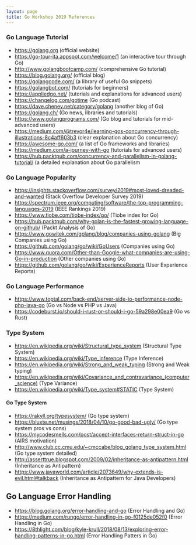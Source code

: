 ```yaml
---
layout: page
title: Go Workshop 2019 References
---
```


### Go Language Tutorial

* https://golang.org    (official website)
* https://go-tour-ita.appspot.com/welcome/1   (an interactive tour through Go)
* http://www.golangbootcamp.com/    (comprehensive Go tutorial)
* https://blog.golang.org/  (official blog)
* https://golangcode.com/   (a library of useful Go snippets)
* https://golangbot.com/    (tutorials for beginners)
* https://appliedgo.net/    (tutorials and explanations for advanced users)
* https://changelog.com/gotime  (Go podcast)
* https://dave.cheney.net/category/golang   (another blog of Go)
* https://golang.ch/    (Go news, libraries and tutorials)
* https://www.golangprograms.com/   (Go blog and tutorials for mid-advanced users)
* https://medium.com/@trevor4e/learning-gos-concurrency-through-illustrations-8c4aff603b3   (clear explanation about Go concurrency)
* https://awesome-go.com/   (a list of Go frameworks and libraries)
* https://medium.com/a-journey-with-go  (tutorials for advanced users)
* https://hub.packtpub.com/concurrency-and-parallelism-in-golang-tutorial/ (a detailed explanation about Go parallelism

### Go Language Popularity

* https://insights.stackoverflow.com/survey/2019#most-loved-dreaded-and-wanted  (Stack Overflow Developer Survey 2019)
* https://spectrum.ieee.org/computing/software/the-top-programming-languages-2019 (IEEE Rankings 2019)
* https://www.tiobe.com/tiobe-index/go/ (Tiobe index for Go)
* https://hub.packtpub.com/why-golan-is-the-fastest-growing-language-on-github/ (Packt Analysis of Go)
* https://www.gowitek.com/golang/blog/companies-using-golang  (Big Companies using Go)
* https://github.com/golang/go/wiki/GoUsers (Companies using Go)
* https://www.quora.com/Other-than-Google-what-companies-are-using-Go-in-production (Other companies using Go)
* https://github.com/golang/go/wiki/ExperienceReports (User Experience Reports)

### Go Language Performance

* https://www.toptal.com/back-end/server-side-io-performance-node-php-java-go (Go vs Node vs PHP vs Java)
* https://codeburst.io/should-i-rust-or-should-i-go-59a298e00ea9  (Go vs Rust)

### Type System

* https://en.wikipedia.org/wiki/Structural_type_system  (Structural Type System)
* https://en.wikipedia.org/wiki/Type_inference  (Type Inference)
* https://en.wikipedia.org/wiki/Strong_and_weak_typing  (Strong and Weak typing)
* https://en.wikipedia.org/wiki/Covariance_and_contravariance_(computer_science)  (Type Variance)
* https://en.wikipedia.org/wiki/Type_system#STATIC  (Type System)

#### Go Type System
  * https://rakyll.org/typesystem/  (Go type system)
  * https://bluxte.net/musings/2018/04/10/go-good-bad-ugly/ (Go type system pros vs cons)
  * https://mycodesmells.com/post/accept-interfaces-return-struct-in-go (AIRS motivation)
  * http://www.club.cc.cmu.edu/~cmccabe/blog_golang_type_system.html  (Go type system detailed)
  * http://asserttrue.blogspot.com/2009/02/inheritance-as-antipattern.html  (Inheritance as Antipattern)
  * https://www.javaworld.com/article/2073649/why-extends-is-evil.html#talkback (Inheritance as Antipattern for Java Developers)

## Go Language Error Handling

* https://blog.golang.org/error-handling-and-go (Error Handling and Go)
* https://medium.com/rungo/error-handling-in-go-f0125de052f0  (Error Handling in Go) 
* https://8thlight.com/blog/kyle-krull/2018/08/13/exploring-error-handling-patterns-in-go.html  (Error Handling Patters in Go)

